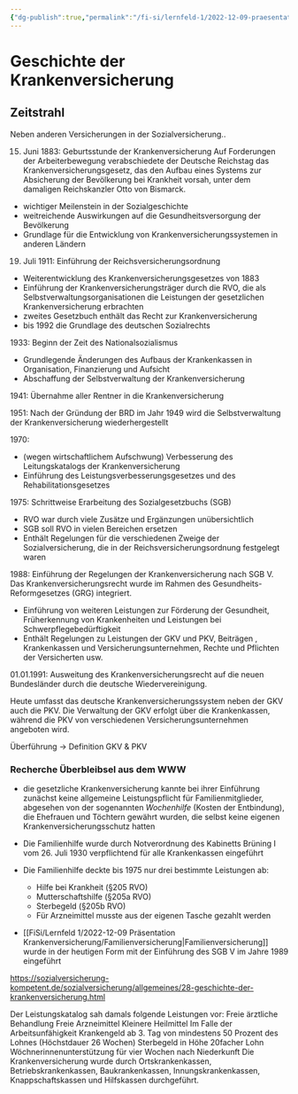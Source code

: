 ```yaml
---
{"dg-publish":true,"permalink":"/fi-si/lernfeld-1/2022-12-09-praesentation-krankenversicherung/geschichte-der-krankenversicherung/"}
---
```



# Geschichte der Krankenversicherung

## Zeitstrahl
Neben anderen Versicherungen in der Sozialversicherung..

15. Juni 1883: Geburtsstunde der Krankenversicherung
Auf Forderungen der Arbeiterbewegung verabschiedete der Deutsche Reichstag das Krankenversicherungsgesetz, das den Aufbau eines Systems zur Absicherung der Bevölkerung bei Krankheit vorsah, unter dem damaligen Reichskanzler Otto von Bismarck.

- wichtiger Meilenstein in der Sozialgeschichte 
- weitreichende Auswirkungen auf die Gesundheitsversorgung der Bevölkerung
- Grundlage für die Entwicklung von Krankenversicherungssystemen in anderen Ländern 
19. Juli 1911: Einführung der Reichsversicherungsordnung
- Weiterentwicklung des Krankenversicherungsgesetzes von 1883
- Einführung der Krankenversicherungsträger durch die RVO, die als Selbstverwaltungsorganisationen die Leistungen der gesetzlichen Krankenversicherung erbrachten
- zweites Gesetzbuch enthält das Recht zur Krankenversicherung
- bis 1992 die Grundlage des deutschen Sozialrechts

1933: Beginn der Zeit des Nationalsozialismus
- Grundlegende Änderungen des Aufbaus der Krankenkassen in Organisation, Finanzierung und Aufsicht
- Abschaffung der Selbstverwaltung der Krankenversicherung

1941: Übernahme aller Rentner in die Krankenversicherung

1951: Nach der Gründung der BRD im Jahr 1949 wird die Selbstverwaltung der Krankenversicherung wiederhergestellt 

1970: 
- (wegen wirtschaftlichem Aufschwung) Verbesserung des Leitungskatalogs der Krankenversicherung
- Einführung des Leistungsverbesserungsgesetzes und des Rehabilitationsgesetzes        

1975: Schrittweise Erarbeitung des Sozialgesetzbuchs (SGB)
- RVO war durch viele Zusätze und Ergänzungen unübersichtlich
- SGB soll RVO in vielen Bereichen ersetzen
- Enthält Regelungen für die verschiedenen Zweige der Sozialversicherung, die in der Reichsversicherungsordnung festgelegt waren

1988: Einführung der Regelungen der Krankenversicherung nach SGB V.
Das Krankenversicherungsrecht wurde im Rahmen des Gesundheits-Reformgesetzes (GRG) integriert.
- Einführung von weiteren Leistungen zur Förderung der Gesundheit, Früherkennung von Krankenheiten und Leistungen bei Schwerpflegebedürftigkeit
- Enthält Regelungen zu Leistungen der GKV und PKV, Beiträgen , Krankenkassen und Versicherungsunternehmen, Rechte und Pflichten der Versicherten usw.

01.01.1991: Ausweitung des Krankenversicherungsrecht auf die neuen Bundesländer durch die deutsche Wiedervereinigung.

Heute umfasst das deutsche Krankenversicherungssystem neben der GKV auch die PKV.
Die Verwaltung der GKV erfolgt über die Krankenkassen, während die PKV von verschiedenen Versicherungsunternehmen angeboten wird.

Überführung → Definition GKV & PKV

### Recherche Überbleibsel aus dem WWW

- die gesetzliche Krankenversicherung kannte bei ihrer Einführung zunächst keine allgemeine Leistungspflicht für Familienmitglieder, abgesehen von der sogenannten *Wochenhilfe* (Kosten der Entbindung), die Ehefrauen und Töchtern gewährt wurden, die selbst keine eigenen Krankenversicherungsschutz hatten

- Die Familienhilfe wurde durch Notverordnung des Kabinetts Brüning I vom 26. Juli 1930 verpflichtend für alle Krankenkassen eingeführt
- Die Familienhilfe deckte bis 1975 nur drei bestimmte Leistungen ab:
	- Hilfe bei Krankheit (§205 RVO)
	- Mutterschaftshilfe (§205a RVO)
	- Sterbegeld (§205b RVO)
	- Für Arzneimittel musste aus der eigenen Tasche gezahlt werden

- [[FiSi/Lernfeld 1/2022-12-09 Präsentation Krankenversicherung/Familienversicherung\|Familienversicherung]] wurde in der heutigen Form mit der Einführung des SGB V im Jahre 1989 eingeführt


https://sozialversicherung-kompetent.de/sozialversicherung/allgemeines/28-geschichte-der-krankenversicherung.html

Der Leistungskatalog sah damals folgende Leistungen vor:
Freie ärztliche Behandlung
Freie Arzneimittel
Kleinere Heilmittel
Im Falle der Arbeitsunfähigkeit Krankengeld ab 3. Tag von mindestens 50 Prozent des Lohnes (Höchstdauer 26 Wochen)
Sterbegeld in Höhe 20facher Lohn
Wöchnerinnenunterstützung für vier Wochen nach Niederkunft
Die Krankenversicherung wurde durch Ortskrankenkassen, Betriebskrankenkassen, Baukrankenkassen, Innungskrankenkassen, Knappschaftskassen und Hilfskassen durchgeführt.

